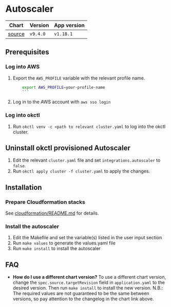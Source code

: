 # Autoscaler

| Chart                                                                                | Version  | App version |
| ----------------------------------------------------------------------------------   | -------- | ----------- |
| [source](https://artifacthub.io/packages/helm/cluster-autoscaler/cluster-autoscaler) | `v9.4.0` | `v1.18.1`   |

## Prerequisites

### Log into AWS

1. Export the `AWS_PROFILE` variable with the relevant profile name.
    ```bash
		export AWS_PROFILE=your-profile-name
		```
2. Log in to the AWS account with `aws sso login`

### Log into okctl
 
1. Run `okctl venv -c <path to relevant cluster.yaml` to log into the okctl cluster.

## Uninstall okctl provisioned Autoscaler

1. Edit the relevant `cluster.yaml` file and set `integrations.autoscaler` to `false`.
2. Run `okctl apply cluster -f cluster.yaml` to apply the changes.

## Installation

### Prepare Cloudformation stacks

See [cloudformation/README.md](cloudformation/README.md) for details.

### Install the autoscaler

1. Edit the Makefile and set the variable(s) listed in the user input section
2. Run `make values` to generate the values.yaml file
3. Run `make install` to install the autoscaler

## FAQ

- **How do I use a different chart version?** To use a different chart version, change the `spec.source.targetRevision` field
    in `application.yaml` to the desired version. Then run `make install` to install the new version. N.B.: The required
		values are not guaranteed to be the same between versions, so pay attention to the changelog in the chart link above.
